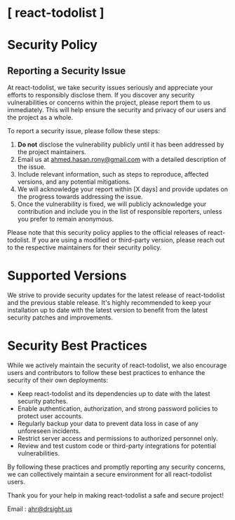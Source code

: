 # [ react-todolist ]

# Security Policy

## Reporting a Security Issue

At react-todolist, we take security issues seriously and appreciate your efforts to responsibly disclose them. If you discover any security vulnerabilities or concerns within the project, please report them to us immediately. This will help ensure the security and privacy of our users and the project as a whole.

To report a security issue, please follow these steps:

1. **Do not** disclose the vulnerability publicly until it has been addressed by the project maintainers.
2. Email us at [ahmed.hasan.rony@gmail.com](mailto:ahmed.hasan.rony@gmail.com) with a detailed description of the issue.
3. Include relevant information, such as steps to reproduce, affected versions, and any potential mitigations.
4. We will acknowledge your report within [X days] and provide updates on the progress towards addressing the issue.
5. Once the vulnerability is fixed, we will publicly acknowledge your contribution and include you in the list of responsible reporters, unless you prefer to remain anonymous.

Please note that this security policy applies to the official releases of react-todolist. If you are using a modified or third-party version, please reach out to the respective maintainers for their security policy.

# Supported Versions

We strive to provide security updates for the latest release of react-todolist and the previous stable release. It's highly recommended to keep your installation up to date with the latest version to benefit from the latest security patches and improvements.

# Security Best Practices

While we actively maintain the security of react-todolist, we also encourage users and contributors to follow these best practices to enhance the security of their own deployments:

- Keep react-todolist and its dependencies up to date with the latest security patches.
- Enable authentication, authorization, and strong password policies to protect user accounts.
- Regularly backup your data to prevent data loss in case of any unforeseen incidents.
- Restrict server access and permissions to authorized personnel only.
- Review and test custom code or third-party integrations for potential vulnerabilities.

By following these practices and promptly reporting any security concerns, we can collectively maintain a secure environment for all react-todolist users.

Thank you for your help in making react-todolist a safe and secure project!

Email : [ahr@drsight.us](mailto:ahr@drsight.us)



